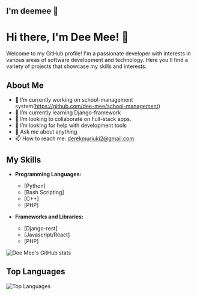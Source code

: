 ## I'm deemee 👋
# Hi there, I'm Dee Mee! 👋

Welcome to my GitHub profile! I'm a passionate developer with interests in various areas of software development and technology. Here you'll find a variety of projects that showcase my skills and interests.

## About Me

- 🔭 I’m currently working on school-management system(https://github.com/dee-mee/school-management)
- 🌱 I’m currently learning Django-framework
- 👯 I’m looking to collaborate on Full-stack apps.
- 🤔 I’m looking for help with development tools
- 💬 Ask me about anything
- 📫 How to reach me: derekmuriuki2@gmail.com.


## My Skills

- **Programming Languages:**
  - [Python]
  - [Bash Scripting]
  - [C++]
  - [PHP]

- **Frameworks and Libraries:**
  - [Django-rest]
  - [Javascript/React]
  - [PHP]


![Dee Mee's GitHub stats](https://github-readme-stats.vercel.app/api?username=dee-mee&show_icons=true&theme=radical)

## Top Languages

![Top Languages](https://github-readme-stats.vercel.app/api/top-langs/?username=dee-mee&layout=compact&theme=radical)


